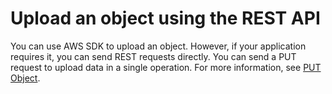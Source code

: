 # Upload an object using the REST API<a name="UploadObjSingleOpREST"></a>

You can use AWS SDK to upload an object\. However, if your application requires it, you can send REST requests directly\. You can send a PUT request to upload data in a single operation\. For more information, see [PUT Object](https://docs.aws.amazon.com/AmazonS3/latest/API/RESTObjectPUT.html)\.